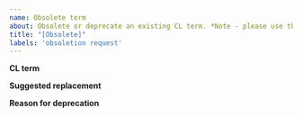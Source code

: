 ```yaml
---
name: Obsolete term
about: Obsolete or deprecate an existing CL term. *Note - please use the "Merge two terms" template if you would like to obsolete one term and merge/replace it with another CL term.
title: "[Obsolete]"
labels: 'obsoletion request'
---
```


**CL term**

**Suggested replacement**

**Reason for deprecation**
